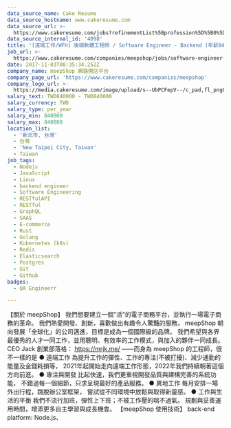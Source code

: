 ```yaml
---
data_source_name: Cake Resume
data_source_hostname: www.cakeresume.com
data_source_url: >-
  https://www.cakeresume.com/jobs?refinementList%5Bprofession%5D%5B0%5D=engineering_qa-engineer&refinementList%5Bsalary_currency%5D=TWD&range%5Bsalary_range%5D%5Bmin%5D=800096
data_source_internal_id: '4098'
title: '[遠端工作/WFH] 後端軟體工程師 / Software Engineer - Backend (年薪840,000起)'
job_url: >-
  https://www.cakeresume.com/companies/meepshop/jobs/software-engineer-backend-700-000
date: 2017-11-03T08:35:34.252Z
company_name: meepShop 網路開店平台
company_page_url: 'https://www.cakeresume.com/companies/meepshop'
company_logo_url: >-
  https://media.cakeresume.com/image/upload/s--UbPCFepV--/c_pad,fl_png8,h_200,w_200/v1509504375/pcotebjqdkfuqbvbt4xc.png
salary_text: TWD840000 - TWD840000
salary_currency: TWD
salary_type: per_year
salary_min: 840000
salary_max: 840000
location_list:
  - '新北市, 台灣'
  - 台灣
  - 'New Taipei City, Taiwan'
  - Taiwan
job_tags:
  - Nodejs
  - JavaScript
  - Linux
  - backend engineer
  - Software Engineering
  - RESTfulAPI
  - RESTful
  - GraphQL
  - SAAS
  - E-commerce
  - Rust
  - Golang
  - Kubernetes (k8s)
  - Redis
  - Elasticsearch
  - Postgres
  - Git
  - Github
badges:
  - QA Engineerr

---
```


【關於 meepShop】 我們想要建立一個"活"的電子商務平台，並執行一場電子商務的革命。 我們熱愛開發、創新，喜歡做出有趣令人驚豔的服務， meepShop 朝向發展「全球化」的公司邁進，目標是成為一個國際級的品牌。 我們希望與各界最優秀的人才一同工作，並用聰明、有效率的工作模式，與加入的夥伴一同成長。 CEO Jack 創業部落格： https://mrjk.me/ ——而身為 meepShop 的工程師，很不一樣的是 ● 遠端工作 為提升工作的彈性、工作的專注(不被打擾)、減少通勤的能量及金錢耗損等， 2021年起開始走向遠端工作形態，2022年我們持續朝著這個方向前進。 ● 專注與開發 比起快速，我們更重視開發品質與建構完善的系統功能， 不錯過每一個細節，只求呈現最好的產品服務。 ● 異地工作 每月安排一場外出行程，跳脫辦公室框架， 嘗試從不同環境中放鬆與取得新靈感。 ● 工作與生活的平衡 我們不流行加班，彈性上下班；不被工作壓的喘不過氣。 規劃與妥善運用時間，增添更多自主學習與成長機會。 【meepShop 使用技術】 back-end platform: Node.js、